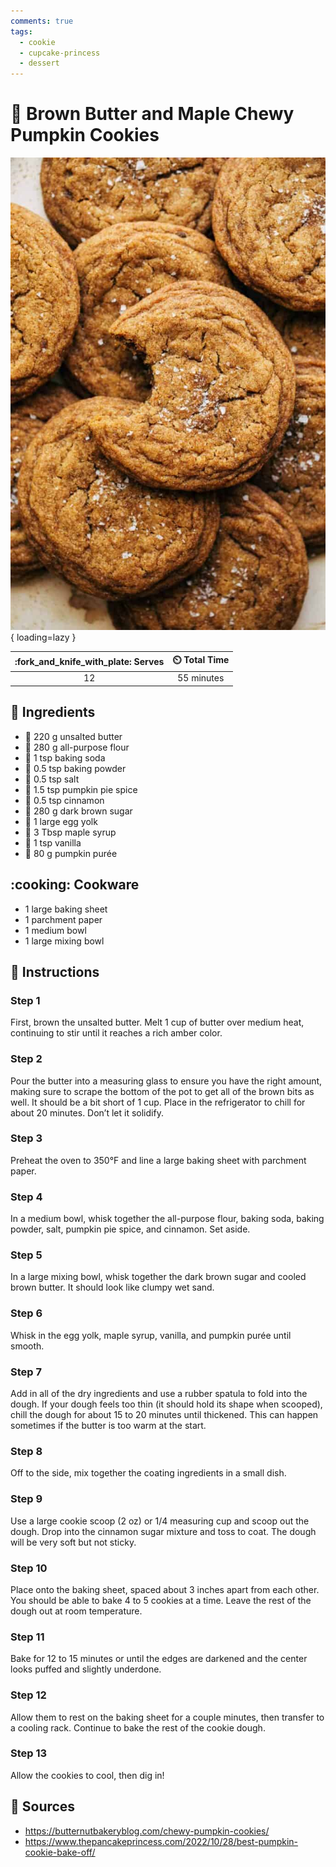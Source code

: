 ```yaml
---
comments: true
tags:
  - cookie
  - cupcake-princess
  - dessert
---
```

# :jack_o_lantern: Brown Butter and Maple Chewy Pumpkin Cookies

![Brown Butter and Maple Chewy Pumpkin Cookies][1]{ loading=lazy }

| :fork_and_knife_with_plate: Serves | :timer_clock: Total Time |
|:----------------------------------:|:-----------------------: |
| 12 | 55 minutes |

## :salt: Ingredients

- :butter: 220 g unsalted butter
- :ear_of_rice: 280 g all-purpose flour
- :cup_with_straw: 1 tsp baking soda
- :dash: 0.5 tsp baking powder
- :salt: 0.5 tsp salt
- :jack_o_lantern: 1.5 tsp pumpkin pie spice
- :custard: 0.5 tsp cinnamon
- :maple_leaf: 280 g dark brown sugar
- :egg: 1 large egg yolk
- :maple_leaf: 3 Tbsp maple syrup
- :icecream: 1 tsp vanilla
- :jack_o_lantern: 80 g pumpkin purée

## :cooking: Cookware

- 1 large baking sheet
- 1 parchment paper
- 1 medium bowl
- 1 large mixing bowl

## :pencil: Instructions

### Step 1

First, brown the unsalted butter. Melt 1 cup of butter over medium heat, continuing to stir until it reaches a rich
amber color.

### Step 2

Pour the butter into a measuring glass to ensure you have the right amount, making sure to scrape the bottom of the pot
to get all of the brown bits as well. It should be a bit short of 1 cup. Place in the refrigerator to chill for about 20
minutes. Don’t let it solidify.

### Step 3

Preheat the oven to 350°F and line a large baking sheet with parchment paper.

### Step 4

In a medium bowl, whisk together the all-purpose flour, baking soda, baking powder, salt, pumpkin pie spice, and
cinnamon. Set aside.

### Step 5

In a large mixing bowl, whisk together the dark brown sugar and cooled brown butter. It should look like clumpy wet
sand.

### Step 6

Whisk in the egg yolk, maple syrup, vanilla, and pumpkin purée until smooth.

### Step 7

Add in all of the dry ingredients and use a rubber spatula to fold into the dough. If your dough feels too thin (it
should hold its shape when scooped), chill the dough for about 15 to 20 minutes until thickened. This can happen
sometimes if the butter is too warm at the start.

### Step 8

Off to the side, mix together the coating ingredients in a small dish.

### Step 9

Use a large cookie scoop (2 oz) or 1/4 measuring cup and scoop out the dough. Drop into the cinnamon sugar mixture and
toss to coat. The dough will be very soft but not sticky.

### Step 10

Place onto the baking sheet, spaced about 3 inches apart from each other. You should be able to bake 4 to 5 cookies at a
time. Leave the rest of the dough out at room temperature.

### Step 11

Bake for 12 to 15 minutes or until the edges are darkened and the center looks puffed and slightly underdone.

### Step 12

Allow them to rest on the baking sheet for a couple minutes, then transfer to a cooling rack. Continue to bake the rest
of the cookie dough.

### Step 13

Allow the cookies to cool, then dig in!

## :link: Sources

- <https://butternutbakeryblog.com/chewy-pumpkin-cookies/>
- <https://www.thepancakeprincess.com/2022/10/28/best-pumpkin-cookie-bake-off/>

[1]: <../assets/images/brown-butter-and-maple-chewy-pumpkin-cookies.jpg>
